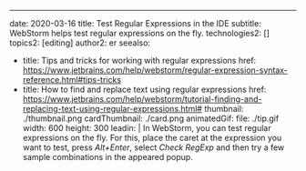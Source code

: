 ---
date: 2020-03-16
title: Test Regular Expressions in the IDE
subtitle: WebStorm helps test regular expressions on the fly.
technologies2: []
topics2: [editing]
author2: er
seealso:
- title: Tips and tricks for working with regular expressions
  href: https://www.jetbrains.com/help/webstorm/regular-expression-syntax-reference.html#tips-tricks
- title: How to find and replace text using regular expressions
  href: https://www.jetbrains.com/help/webstorm/tutorial-finding-and-replacing-text-using-regular-expressions.html#
thumbnail: ./thumbnail.png
cardThumbnail: ./card.png
animatedGif:
  file: ./tip.gif
  width: 600
  height: 300
leadin: |
  In WebStorm, you can test regular expressions on the fly. For this, 
  place the caret at the expression you want to test, press *Alt+Enter*, 
  select *Check RegExp* and then try a few sample combinations in the 
  appeared popup. 
